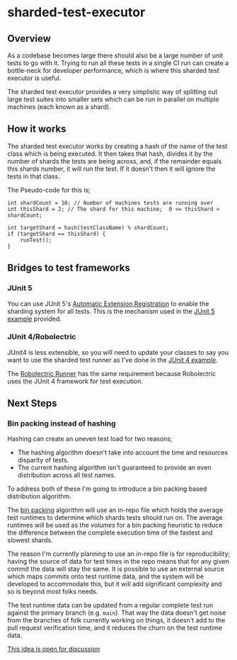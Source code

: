 # sharded-test-executor

## Overview
As a codebase becomes large there should also be a large number of 
unit tests to go with it.  Trying to run all these tests in a single CI 
run can create a bottle-neck for developer performance, which is where this
sharded test executor is useful.

The sharded test executor provides a very simplistic way of splitting out
large test suites into smaller sets which can be run in parallel on multiple
machines (each known as a shard).

## How it works

The sharded test executor works by creating a hash of the name of the 
test class which is being executed. It then takes that hash, divides it
by the number of shards the tests are being across, and, if the remainder
equals this shards number, it will run the test. If it doesn't then it will
ignore the tests in that class.

The Pseudo-code for this is;

```
int shardCount = 10; // Number of machines tests are running over
int thisShard = 2; // The shard for this machine;  0 <= thisShard < shardCount;

int targetShard = hash(testClassName) % shardCount;
if (targetShard == thisShard) {
    runTest();
}
```

## Bridges to test frameworks

### JUnit 5

You can use JUnit 5's [Automatic Extension Registration](https://junit.org/junit5/docs/current/user-guide/#extensions-registration-automatic) to enable
the sharding system for all tests. This is the mechanism used in the [JUnit 5 example](https://github.com/alsutton/sharded-test-executor/tree/main/examples/junit5)
provided.

### JUnit 4/Robolectric

JUnit4 is less extensible, so you will need to update your classes to say you want to use
the sharded test runner as I've done in the [JUnit 4 example](https://github.com/alsutton/sharded-test-executor/tree/main/examples/junit4).

The [Robolectric Runner](https://github.com/alsutton/sharded-test-executor/tree/main/test-framework-bridges/robolectric) 
has the same requirement because Robolectric uses the JUnit 4 framework for test execution.

## Next Steps

### Bin packing instead of hashing

Hashing can create an uneven test load for two reasons;

* The hashing algorithm doesn't take into account the time and resources disparity of tests.
* The current hashing algorithm isn't guaranteed to provide an even distribution across all test names.

To address both of these I'm going to introduce a bin packing based distribution algorithm.

The [bin packing](https://en.wikipedia.org/wiki/Bin_packing_problem) algorithm will use an in-repo file which 
holds the average test runtimes to determine which shards tests should run on. The average runtimes will be 
used as the *volumes* for a bin packing heuristic to reduce the difference between the complete execution
time of the fastest and slowest shards.

The reason I'm currently planning to use an in-repo file is for reproducibility; having the source of data
for test times in the repo means that for any given commit the data will stay the same. It is possible to 
use an external source which maps commits onto test runtime data, and the system will be developed to 
accommodate this, but it will add significant complexity and so is beyond most folks needs.

The test runtime data can be updated from a regular complete test run against the primary branch (e.g. `main`). 
That way the data doesn't get noise from the branches of folk currently working on things, it doesn't
add to the pull request verification time, and it reduces the churn on the test runtime data.

[This idea is open for discussion](https://github.com/alsutton/sharded-test-executor/issues/3)